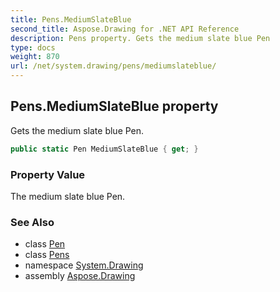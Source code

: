```yaml
---
title: Pens.MediumSlateBlue
second_title: Aspose.Drawing for .NET API Reference
description: Pens property. Gets the medium slate blue Pen
type: docs
weight: 870
url: /net/system.drawing/pens/mediumslateblue/
---
```

## Pens.MediumSlateBlue property

Gets the medium slate blue Pen.

```csharp
public static Pen MediumSlateBlue { get; }
```

### Property Value

The medium slate blue Pen.

### See Also

* class [Pen](../../pen/)
* class [Pens](../)
* namespace [System.Drawing](../../pens/)
* assembly [Aspose.Drawing](../../../)


